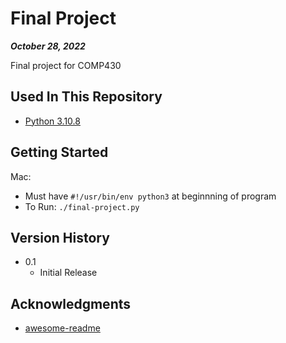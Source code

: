 # Final Project

***October 28, 2022***

Final project for COMP430

## Used In This Repository

- [Python 3.10.8](https://www.python.org/downloads/)

## Getting Started

Mac:
* Must have `#!/usr/bin/env python3` at beginnning of program
* To Run: `./final-project.py`

## Version History

* 0.1
    * Initial Release

## Acknowledgments

* [awesome-readme](https://github.com/matiassingers/awesome-readme)